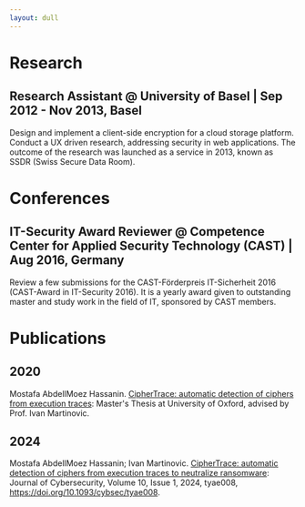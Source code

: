 ```yaml
---
layout: dull
---
```


# Research

## Research Assistant @ University of Basel | Sep 2012 - Nov 2013, Basel
Design and implement a client-side encryption for a cloud storage platform. 
Conduct a UX driven research, addressing security in web applications. 
The outcome of the research was launched as a service in 2013, known as SSDR (Swiss Secure Data Room).

# Conferences

## IT-Security Award Reviewer @ Competence Center for Applied Security Technology (CAST) | Aug 2016, Germany
Review a few submissions for the CAST-Förderpreis IT-Sicherheit 2016 (CAST-Award in IT-Security 2016). It is a yearly award given to outstanding master and study work in the field of IT, sponsored by CAST members.

# Publications

## 2020
Mostafa AbdellMoez Hassanin. [CipherTrace: automatic detection of ciphers from execution traces](https://ora.ox.ac.uk/objects/uuid:c8f36d8c-3b3e-40bf-9b4e-7f557fef5e83): Master's Thesis at University of Oxford, advised by Prof. Ivan Martinovic.

## 2024
Mostafa AbdellMoez Hassanin; Ivan Martinovic. [CipherTrace: automatic detection of ciphers from execution traces to neutralize ransomware](https://doi.org/10.1093/cybsec/tyae008): Journal of Cybersecurity, Volume 10, Issue 1, 2024, tyae008, https://doi.org/10.1093/cybsec/tyae008.
